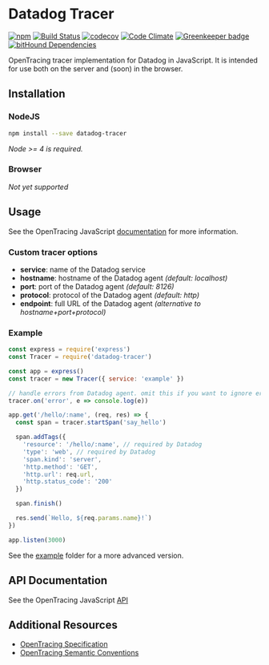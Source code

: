 # Datadog Tracer

[![npm](https://img.shields.io/npm/v/datadog-tracer.svg)](https://www.npmjs.com/package/datadog-tracer)
[![Build Status](https://travis-ci.org/rochdev/datadog-tracer-js.svg?branch=master)](https://travis-ci.org/rochdev/datadog-tracer-js)
[![codecov](https://codecov.io/gh/rochdev/datadog-tracer-js/branch/master/graph/badge.svg)](https://codecov.io/gh/rochdev/datadog-tracer-js)
[![Code Climate](https://codeclimate.com/github/rochdev/datadog-tracer-js/badges/gpa.svg)](https://codeclimate.com/github/rochdev/datadog-tracer-js)
[![Greenkeeper badge](https://badges.greenkeeper.io/rochdev/datadog-tracer-js.svg)](https://greenkeeper.io/)
[![bitHound Dependencies](https://www.bithound.io/github/rochdev/datadog-tracer-js/badges/dependencies.svg)](https://www.bithound.io/github/rochdev/datadog-tracer-js/master/dependencies/npm)

OpenTracing tracer implementation for Datadog in JavaScript.
It is intended for use both on the server and (soon) in the browser.

## Installation

### NodeJS

```sh
npm install --save datadog-tracer
```

*Node >= 4 is required.*

### Browser

*Not yet supported*

## Usage

See the OpenTracing JavaScript [documentation](https://github.com/opentracing/opentracing-javascript) for more information.

### Custom tracer options

* **service**: name of the Datadog service
* **hostname**: hostname of the Datadog agent *(default: localhost)*
* **port**: port of the Datadog agent *(default: 8126)*
* **protocol**: protocol of the Datadog agent *(default: http)*
* **endpoint**: full URL of the Datadog agent *(alternative to hostname+port+protocol)*

### Example

```js
const express = require('express')
const Tracer = require('datadog-tracer')

const app = express()
const tracer = new Tracer({ service: 'example' })

// handle errors from Datadog agent. omit this if you want to ignore errors
tracer.on('error', e => console.log(e))

app.get('/hello/:name', (req, res) => {
  const span = tracer.startSpan('say_hello')

  span.addTags({
    'resource': '/hello/:name', // required by Datadog
    'type': 'web', // required by Datadog
    'span.kind': 'server',
    'http.method': 'GET',
    'http.url': req.url,
    'http.status_code': '200'
  })

  span.finish()

  res.send(`Hello, ${req.params.name}!`)
})

app.listen(3000)
```

See the [example](example) folder for a more advanced version.

## API Documentation

See the OpenTracing JavaScript [API](https://doc.esdoc.org/github.com/opentracing/opentracing-javascript/)

## Additional Resources

* [OpenTracing Specification](https://github.com/opentracing/specification/blob/master/specification.md)
* [OpenTracing Semantic Conventions](https://github.com/opentracing/specification/blob/master/semantic_conventions.md)
